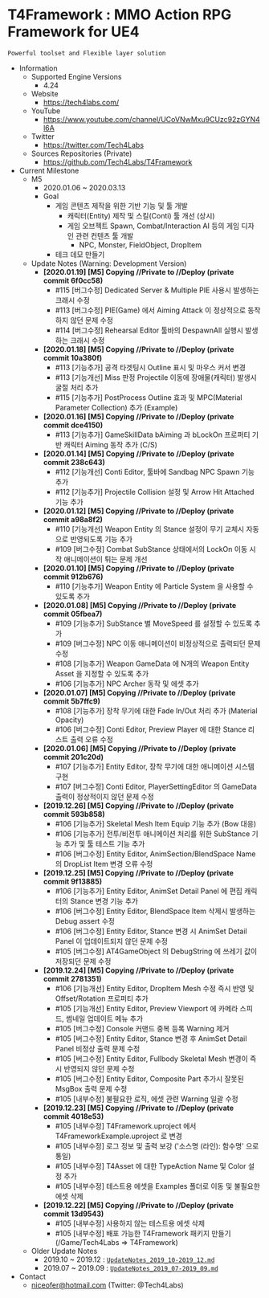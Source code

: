 # T4Framework : MMO Action RPG Framework for UE4
``` 
Powerful toolset and Flexible layer solution
``` 

- Information
  - Supported Engine Versions
    - 4.24
  - Website
    - <https://tech4labs.com/>
  - YouTube
    - <https://www.youtube.com/channel/UCoVNwMxu9CUzc92zGYN4l6A>
  - Twitter
    - <https://twitter.com/Tech4Labs>
  - Sources Repositories (Private)
    - <https://github.com/Tech4Labs/T4Framework>
- Current Milestone
  - M5
    - 2020.01.06 ~ 2020.03.13
    - Goal
      - 게임 콘텐츠 제작을 위한 기반 기능 및 툴 개발
        - 캐릭터(Entity) 제작 및 스킬(Conti) 툴 개선 (상시)
        - 게임 오브젝트 Spawn, Combat/Interaction AI 등의 게임 디자인 관련 컨텐츠 툴 개발
          - NPC, Monster, FieldObject, DropItem
      - 테크 데모 만들기
  - Update Notes (Warning: Development Version)
    - **[2020.01.19] [M5] Copying //Private to //Deploy (private commit 6f0cc58)**
	  - #115 [버그수정] Dedicated Server & Multiple PIE 사용시 발생하는 크래시 수정
	  - #113 [버그수정] PIE(Game) 에서 Aiming Attack 이 정상적으로 동작하지 않던 문제 수정
	  - #114 [버그수정] Rehearsal Editor 툴바의 DespawnAll 실행시 발생하는 크래시 수정
    - **[2020.01.18] [M5] Copying //Private to //Deploy (private commit 10a380f)**
	  - #113 [기능추가] 공격 타겟팅시 Outline 표시 및 마우스 커서 변경
	  - #113 [기능개선] Miss 판정 Projectile 이동에 장애물(캐릭터) 발생시 굴절 처리 추가
	  - #115 [기능추가] PostProcess Outline 효과 및 MPC(Material Parameter Collection) 추가 (Example)
    - **[2020.01.16] [M5] Copying //Private to //Deploy (private commit dce4150)**
	  - #113 [기능추가] GameSkillData bAiming 과 bLockOn 프로퍼티 기반 캐릭터 Aiming 동작 추가 (C/S)
    - **[2020.01.14] [M5] Copying //Private to //Deploy (private commit 238c643)**
	  - #112 [기능개선] Conti Editor, 툴바에 Sandbag NPC Spawn 기능 추가
	  - #112 [기능추가] Projectile Collision 설정 및 Arrow Hit Attached 기능 추가
    - **[2020.01.12] [M5] Copying //Private to //Deploy (private commit a98a8f2)**
	  - #110 [기능개선] Weapon Entity 의 Stance 설정이 무기 교체시 자동으로 반영되도록 기능 추가
	  - #109 [버그수정] Combat SubStance 상태에서의 LockOn 이동 시작 애니메이션이 튀는 문제 개선
    - **[2020.01.10] [M5] Copying //Private to //Deploy (private commit 912b676)**
	  - #110 [기능추가] Weapon Entity 에 Particle System 을 사용할 수 있도록 추가
    - **[2020.01.08] [M5] Copying //Private to //Deploy (private commit 05fbea7)**
	  - #109 [기능추가] SubStance 별 MoveSpeed 를 설정할 수 있도록 추가
	  - #109 [버그수정] NPC 이동 애니메이션이 비정상적으로 출력되던 문제 수정
	  - #108 [기능추가] Weapon GameData 에 N개의 Weapon Entity Asset 을 지정할 수 있도록 추가
	  - #106 [기능추가] NPC Archer 동작 및 에셋 추가
    - **[2020.01.07] [M5] Copying //Private to //Deploy (private commit 5b7ffc9)**
	  - #108 [기능추가] 장착 무기에 대한 Fade In/Out 처리 추가 (Material Opacity)
	  - #106 [버그수정] Conti Editor, Preview Player 에 대한 Stance 리스트 출력 오류 수정
    - **[2020.01.06] [M5] Copying //Private to //Deploy (private commit 201c20d)**
	  - #107 [기능추가] Entity Editor, 장착 무기에 대한 애니메이션 시스템 구현
	  - #107 [버그수정] Conti Editor, PlayerSettingEditor 의 GameData 출력이 정상적이지 않던 문제 수정
    - **[2019.12.26] [M5] Copying //Private to //Deploy (private commit 593b858)**
	  - #106 [기능추가] Skeletal Mesh Item Equip 기능 추가 (Bow 대응)
	  - #106 [기능추가] 전투/비전투 애니메이션 처리를 위한 SubStance 기능 추가 및 툴 테스트 기능 추가
	  - #106 [버그수정] Entity Editor, AnimSection/BlendSpace Name 의 DropList Item 변경 오류 수정
    - **[2019.12.25] [M5] Copying //Private to //Deploy (private commit 9f13885)**
	  - #106 [기능추가] Entity Editor, AnimSet Detail Panel 에 편집 캐릭터의 Stance 변경 기능 추가
	  - #106 [버그수정] Entity Editor, BlendSpace Item 삭제시 발생하는 Debug assert 수정
	  - #106 [버그수정] Entity Editor, Stance 변경 시 AnimSet Detail Panel 이 업데이트되지 않던 문제 수정
	  - #105 [버그수정] AT4GameObject 의 DebugString 에 쓰레기 값이 저장되던 문제 수정 
    - **[2019.12.24] [M5] Copying //Private to //Deploy (private commit 2781351)**
	  - #106 [기능개선] Entity Editor, DropItem Mesh 수정 즉시 반영 및 Offset/Rotation 프로퍼티 추가
	  - #105 [기능개선] Entity Editor, Preview Viewport 에 카메라 스피드, 썸네일 업데이트 메뉴 추가
	  - #105 [버그수정] Console 커맨드 중복 등록 Warning 제거
	  - #105 [버그수정] Entity Editor, Stance 변경 후 AnimSet Detail Panel 비정상 출력 문제 수정
	  - #105 [버그수정] Entity Editor, Fullbody Skeletal Mesh 변경이 즉시 반영되지 않던 문제 수정
	  - #105 [버그수정] Entity Editor, Composite Part 추가시 잘못된 MsgBox 출력 문제 수정
	  - #105 [내부수정] 불필요한 로직, 에셋 관련 Warning 일괄 수정
    - **[2019.12.23] [M5] Copying //Private to //Deploy (private commit 4018e53)**
	  - #105 [내부수정] T4Framework.uproject 에서 T4FrameworkExample.uproject 로 변경
	  - #105 [내부수정] 로그 정보 및 출력 보강 ('소스명 (라인): 함수명' 으로 통일)
      - #105 [내부수정] T4Asset 에 대한 TypeAction Name 및 Color 설정 추가
      - #105 [내부수정] 테스트용 에셋을 Examples 폴더로 이동 및 불필요한 에셋 삭제
    - **[2019.12.22] [M5] Copying //Private to //Deploy (private commit 13d9543)**
      - #105 [내부수정] 사용하지 않는 테스트용 에셋 삭제
      - #105 [내부수정] 배포 가능한 T4Framework 패키지 만들기 (/Game/Tech4Labs => T4Framework)
  - Older Update Notes
    - 2019.10 ~ 2019.12 : [`UpdateNotes_2019_10-2019_12.md`](./UpdateNotes_2019_10-2019_12.md)
    - 2019.07 ~ 2019.09 : [`UpdateNotes_2019_07-2019_09.md`](./UpdateNotes_2019_07-2019_09.md)
- Contact
  - <niceofer@hotmail.com> (Twitter: @Tech4Labs)
